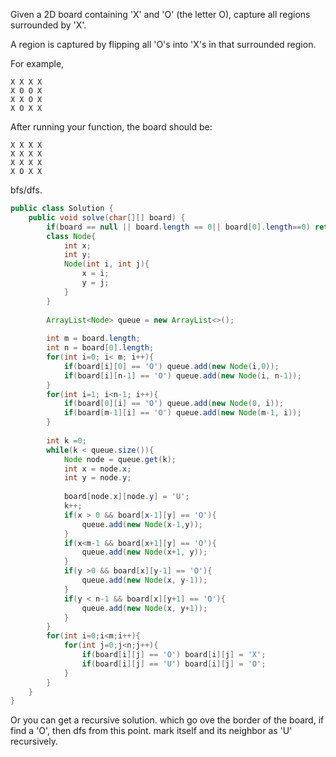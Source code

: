 Given a 2D board containing 'X' and 'O' (the letter O), capture all regions surrounded by 'X'.

A region is captured by flipping all 'O's into 'X's in that surrounded region.

For example,
```
X X X X
X O O X
X X O X
X O X X
```
After running your function, the board should be:

```
X X X X
X X X X
X X X X
X O X X
```

bfs/dfs. 

```java
public class Solution {
    public void solve(char[][] board) {
        if(board == null || board.length == 0|| board[0].length==0) return;
        class Node{
            int x;
            int y;
            Node(int i, int j){
                x = i;
                y = j;
            }
        }
        
        ArrayList<Node> queue = new ArrayList<>();
        
        int m = board.length;
        int n = board[0].length;
        for(int i=0; i< m; i++){
            if(board[i][0] == 'O') queue.add(new Node(i,0));
            if(board[i][n-1] == 'O') queue.add(new Node(i, n-1));
        }
        for(int i=1; i<n-1; i++){
            if(board[0][i] == 'O') queue.add(new Node(0, i));
            if(board[m-1][i] == 'O') queue.add(new Node(m-1, i));
        }
        
        int k =0;
        while(k < queue.size()){
            Node node = queue.get(k);
            int x = node.x;
            int y = node.y;
            
            board[node.x][node.y] = 'U';
            k++;
            if(x > 0 && board[x-1][y] == 'O'){
                queue.add(new Node(x-1,y));
            }
            if(x<m-1 && board[x+1][y] == 'O'){
                queue.add(new Node(x+1, y));
            }
            if(y >0 && board[x][y-1] == 'O'){
                queue.add(new Node(x, y-1));
            } 
            if(y < n-1 && board[x][y+1] == 'O'){
                queue.add(new Node(x, y+1));
            }
        }
        for(int i=0;i<m;i++){
            for(int j=0;j<n;j++){
                if(board[i][j] == 'O') board[i][j] = 'X';
                if(board[i][j] == 'U') board[i][j] = 'O';
            }
        }
    }
}
```

Or you can get a recursive solution. which go ove the border of the board, if find a 'O', then dfs from this point. mark itself and its neighbor as 'U' recursively.

